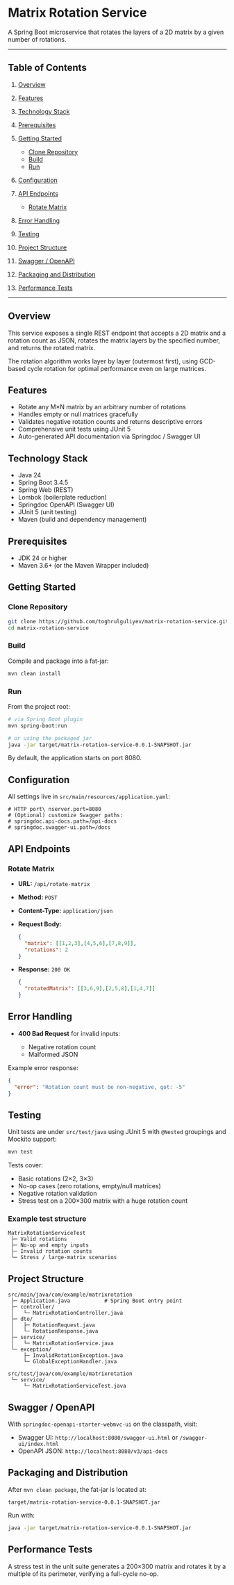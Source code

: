# Matrix Rotation Service

A Spring Boot microservice that rotates the layers of a 2D matrix by a given number of rotations.

---

## Table of Contents

1. [Overview](#overview)
2. [Features](#features)
3. [Technology Stack](#technology-stack)
4. [Prerequisites](#prerequisites)
5. [Getting Started](#getting-started)

    * [Clone Repository](#clone-repository)
    * [Build](#build)
    * [Run](#run)
6. [Configuration](#configuration)
7. [API Endpoints](#api-endpoints)

    * [Rotate Matrix](#rotate-matrix)
8. [Error Handling](#error-handling)
9. [Testing](#testing)
10. [Project Structure](#project-structure)
11. [Swagger / OpenAPI](#swagger--openapi)
12. [Packaging and Distribution](#packaging-and-distribution)
13. [Performance Tests](#performance-tests)

---

## Overview

This service exposes a single REST endpoint that accepts a 2D matrix and a rotation count as JSON, rotates the matrix layers by the specified number, and returns the rotated matrix.

The rotation algorithm works layer by layer (outermost first), using GCD-based cycle rotation for optimal performance even on large matrices.

## Features

* Rotate any M×N matrix by an arbitrary number of rotations
* Handles empty or null matrices gracefully
* Validates negative rotation counts and returns descriptive errors
* Comprehensive unit tests using JUnit 5
* Auto-generated API documentation via Springdoc / Swagger UI

## Technology Stack

* Java 24
* Spring Boot 3.4.5
* Spring Web (REST)
* Lombok (boilerplate reduction)
* Springdoc OpenAPI (Swagger UI)
* JUnit 5 (unit testing)
* Maven (build and dependency management)

## Prerequisites

* JDK 24 or higher
* Maven 3.6+ (or the Maven Wrapper included)

## Getting Started

### Clone Repository

```bash
git clone https://github.com/toghrulguliyev/matrix-rotation-service.git
cd matrix-rotation-service
```

### Build

Compile and package into a fat-jar:

```bash
mvn clean install
```

### Run

From the project root:

```bash
# via Spring Boot plugin
mvn spring-boot:run

# or using the packaged jar
java -jar target/matrix-rotation-service-0.0.1-SNAPSHOT.jar
```

By default, the application starts on port 8080.

## Configuration

All settings live in `src/main/resources/application.yaml`:

```properties
# HTTP port\ nserver.port=8080
# (Optional) customize Swagger paths:
# springdoc.api-docs.path=/api-docs
# springdoc.swagger-ui.path=/docs
```

## API Endpoints

### Rotate Matrix

* **URL:** `/api/rotate-matrix`
* **Method:** `POST`
* **Content-Type:** `application/json`
* **Request Body:**

  ```json
  {
    "matrix": [[1,2,3],[4,5,6],[7,8,9]],
    "rotations": 2
  }
  ```
* **Response:** `200 OK`

  ```json
  {
    "rotatedMatrix": [[3,6,9],[2,5,8],[1,4,7]]
  }
  ```

## Error Handling

* **400 Bad Request** for invalid inputs:

    * Negative rotation count
    * Malformed JSON

Example error response:

```json
{
  "error": "Rotation count must be non-negative, got: -5"
}
```

## Testing

Unit tests are under `src/test/java` using JUnit 5 with `@Nested` groupings and Mockito support:

```bash
mvn test
```

Tests cover:

* Basic rotations (2×2, 3×3)
* No-op cases (zero rotations, empty/null matrices)
* Negative rotation validation
* Stress test on a 200×300 matrix with a huge rotation count

### Example test structure

```
MatrixRotationServiceTest
 ├─ Valid rotations
 ├─ No-op and empty inputs
 ├─ Invalid rotation counts
 └─ Stress / large-matrix scenarios
```

## Project Structure

```
src/main/java/com/example/matrixrotation
 ├─ Application.java           # Spring Boot entry point
 ├─ controller/
 │   └─ MatrixRotationController.java
 ├─ dto/
 │   ├─ RotationRequest.java
 │   └─ RotationResponse.java
 ├─ service/
 │   └─ MatrixRotationService.java
 └─ exception/
     ├─ InvalidRotationException.java
     └─ GlobalExceptionHandler.java

src/test/java/com/example/matrixrotation
 └─ service/
     └─ MatrixRotationServiceTest.java
```

## Swagger / OpenAPI

With `springdoc-openapi-starter-webmvc-ui` on the classpath, visit:

* Swagger UI: `http://localhost:8080/swagger-ui.html` or `/swagger-ui/index.html`
* OpenAPI JSON: `http://localhost:8080/v3/api-docs`

## Packaging and Distribution

After `mvn clean package`, the fat-jar is located at:

```
target/matrix-rotation-service-0.0.1-SNAPSHOT.jar
```

Run with:

```bash
java -jar target/matrix-rotation-service-0.0.1-SNAPSHOT.jar
```

## Performance Tests

A stress test in the unit suite generates a 200×300 matrix and rotates it by a multiple of its perimeter, verifying a full-cycle no-op.

